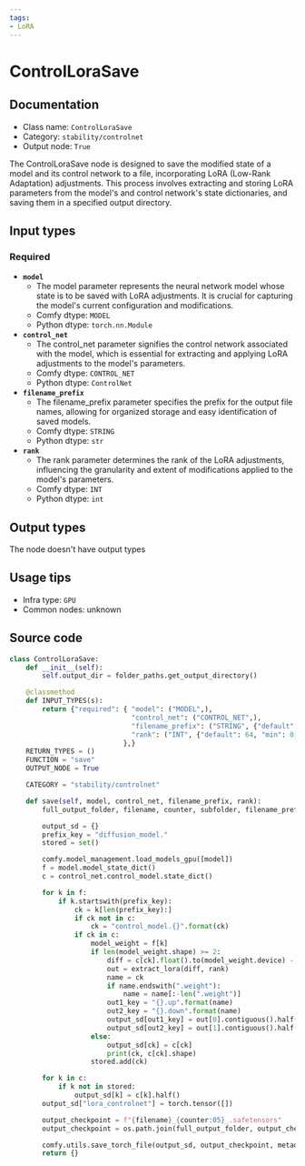 ```yaml
---
tags:
- LoRA
---
```


# ControlLoraSave
## Documentation
- Class name: `ControlLoraSave`
- Category: `stability/controlnet`
- Output node: `True`

The ControlLoraSave node is designed to save the modified state of a model and its control network to a file, incorporating LoRA (Low-Rank Adaptation) adjustments. This process involves extracting and storing LoRA parameters from the model's and control network's state dictionaries, and saving them in a specified output directory.
## Input types
### Required
- **`model`**
    - The model parameter represents the neural network model whose state is to be saved with LoRA adjustments. It is crucial for capturing the model's current configuration and modifications.
    - Comfy dtype: `MODEL`
    - Python dtype: `torch.nn.Module`
- **`control_net`**
    - The control_net parameter signifies the control network associated with the model, which is essential for extracting and applying LoRA adjustments to the model's parameters.
    - Comfy dtype: `CONTROL_NET`
    - Python dtype: `ControlNet`
- **`filename_prefix`**
    - The filename_prefix parameter specifies the prefix for the output file names, allowing for organized storage and easy identification of saved models.
    - Comfy dtype: `STRING`
    - Python dtype: `str`
- **`rank`**
    - The rank parameter determines the rank of the LoRA adjustments, influencing the granularity and extent of modifications applied to the model's parameters.
    - Comfy dtype: `INT`
    - Python dtype: `int`
## Output types
The node doesn't have output types
## Usage tips
- Infra type: `GPU`
- Common nodes: unknown


## Source code
```python
class ControlLoraSave:
    def __init__(self):
        self.output_dir = folder_paths.get_output_directory()

    @classmethod
    def INPUT_TYPES(s):
        return {"required": { "model": ("MODEL",),
                              "control_net": ("CONTROL_NET",),
                              "filename_prefix": ("STRING", {"default": "controlnet_loras/ComfyUI_control_lora"}),
                              "rank": ("INT", {"default": 64, "min": 0, "max": 1024, "step": 8}),
                            },}
    RETURN_TYPES = ()
    FUNCTION = "save"
    OUTPUT_NODE = True

    CATEGORY = "stability/controlnet"

    def save(self, model, control_net, filename_prefix, rank):
        full_output_folder, filename, counter, subfolder, filename_prefix = folder_paths.get_save_image_path(filename_prefix, self.output_dir)

        output_sd = {}
        prefix_key = "diffusion_model."
        stored = set()

        comfy.model_management.load_models_gpu([model])
        f = model.model_state_dict()
        c = control_net.control_model.state_dict()

        for k in f:
            if k.startswith(prefix_key):
                ck = k[len(prefix_key):]
                if ck not in c:
                    ck = "control_model.{}".format(ck)
                if ck in c:
                    model_weight = f[k]
                    if len(model_weight.shape) >= 2:
                        diff = c[ck].float().to(model_weight.device) - model_weight.float()
                        out = extract_lora(diff, rank)
                        name = ck
                        if name.endswith(".weight"):
                            name = name[:-len(".weight")]
                        out1_key = "{}.up".format(name)
                        out2_key = "{}.down".format(name)
                        output_sd[out1_key] = out[0].contiguous().half().cpu()
                        output_sd[out2_key] = out[1].contiguous().half().cpu()
                    else:
                        output_sd[ck] = c[ck]
                        print(ck, c[ck].shape)
                    stored.add(ck)

        for k in c:
            if k not in stored:
                output_sd[k] = c[k].half()
        output_sd["lora_controlnet"] = torch.tensor([])

        output_checkpoint = f"{filename}_{counter:05}_.safetensors"
        output_checkpoint = os.path.join(full_output_folder, output_checkpoint)

        comfy.utils.save_torch_file(output_sd, output_checkpoint, metadata=None)
        return {}

```

